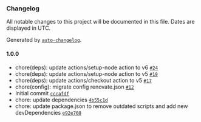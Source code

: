 ### Changelog

All notable changes to this project will be documented in this file. Dates are displayed in UTC.

Generated by [`auto-changelog`](https://github.com/CookPete/auto-changelog).

#### 1.0.0

- chore(deps): update actions/setup-node action to v6 [`#24`](https://github.com/hackariens/typo3/pull/24)
- chore(deps): update actions/setup-node action to v5 [`#19`](https://github.com/hackariens/typo3/pull/19)
- chore(deps): update actions/checkout action to v5 [`#17`](https://github.com/hackariens/typo3/pull/17)
- chore(config): migrate config renovate.json [`#12`](https://github.com/hackariens/typo3/pull/12)
- Initial commit [`cccafdf`](https://github.com/hackariens/typo3/commit/cccafdfbd94965c5bac2b29da77bea48b8f33fdc)
- chore: update dependencies [`4b55c1d`](https://github.com/hackariens/typo3/commit/4b55c1d5e8bfee0b9d58b81993c333e411e373b0)
- chore: update package.json to remove outdated scripts and add new devDependencies [`e92e708`](https://github.com/hackariens/typo3/commit/e92e7084fb20a6c5de48d088da7df4594c5464ff)
